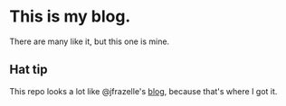 # This is my blog.

There are many like it, but this one is mine.


## Hat tip

This repo looks a lot like @jfrazelle's [blog](https://github.com/jfrazelle/blog), because that's where I got it.
